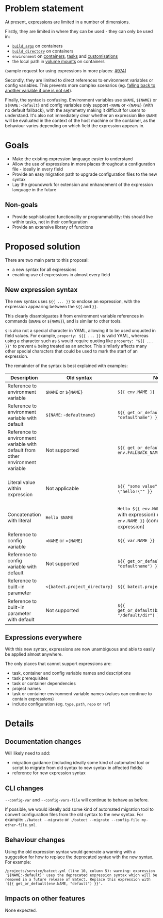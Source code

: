 # Problem statement

At present, [expressions](https://batect.dev/docs/reference/config/expressions) are limited in a number of dimensions.

Firstly, they are limited in where they can be used - they can only be used in:

- [`build_args`](https://batect.dev/docs/reference/config/containers#build_args) on containers
- [`build_directory`](https://batect.dev/docs/reference/config/containers#build_directory) on containers
- `environment` on [containers](https://batect.dev/docs/reference/config/containers#environment), [tasks](https://batect.dev/docs/reference/config/tasks#environment) and [customisations](https://batect.dev/docs/reference/config/tasks#environment-1)
- the local path in [volume mounts](https://batect.dev/docs/reference/config/containers#volumes) on containers

(sample request for using expressions in more places: [#974](https://github.com/batect/batect/issues/974))

Secondly, they are limited to direct references to environment variables or config variables. This prevents more complex scenarios (eg. [falling back to another variable if one is not set](https://github.com/batect/batect/issues/872)).

Finally, the syntax is confusing. Environment variables use `$NAME`, `${NAME}` or `${NAME:-default}` and config variables only support `<NAME` or `<{NAME}` (with no default fallback), with the asymmetry making it difficult for users to understand. It's also not immediately clear whether an expression like `$NAME` will be evaluated in the context of the host machine or the container, as the behaviour varies depending on which field the expression appears in.



# Goals

* Make the existing expression language easier to understand
* Allow the use of expressions in more places throughout a configuration file - ideally in every field
* Provide an easy migration path to upgrade configuration files to the new syntax
* Lay the groundwork for extension and enhancement of the expression language in the future



## Non-goals

* Provide sophisticated functionality or programmability: this should live within tasks, not in their configuration
* Provide an extensive library of functions



# Proposed solution

There are two main parts to this proposal:

* a new syntax for all expressions
* enabling use of expressions in almost every field



## New expression syntax

The new syntax uses `${{ ... }}` to enclose an expression, with the expression appearing between the `${{` and `}}`.

This clearly disambiguates it from environment variable references in commands (`$NAME` or `${NAME}`), and is similar to other tools.

`$` is also not a special character in YAML, allowing it to be used unquoted in field values. For example, `property: ${{ ... }}` is valid YAML, whereas using a character such as `&` would require quoting like `property: "&{{ ... }}"` to prevent `&` being treated as an anchor. This similarly affects many other special characters that could be used to mark the start of an expression.

The remainder of the syntax is best explained with examples:

| Description                                                  | Old syntax                    | New syntax                                                   | Notes                                                        |
| ------------------------------------------------------------ | ----------------------------- | ------------------------------------------------------------ | ------------------------------------------------------------ |
| Reference to environment variable                            | `$NAME` or `${NAME}`          | `${{ env.NAME }}`                                            | If `NAME` is not set on the host machine, the expression fails with an error. |
| Reference to environment variable with default               | `${NAME:-defaultname}`        | `${{ get_or_default(env.NAME, "defaultname") }}`             | If `NAME` is not set on the host machine, the literal value `defaultname` is used. |
| Reference to environment variable with default from other environment variable | Not supported                 | `${{ get_or_default(env.NAME, env.FALLBACK_NAME) }}`         | The second parameter to `get_or_default` can be any valid expression, including nested calls to `get_or_default` (or any other function). |
| Literal value within expression                              | Not applicable                | `${{ "some value" }}` or `${{ "They said: \"hello!\"" }}`    | Literals within expressions are enclosed in double-quotes. Double quotes within a literal can be escaped with a backslash. |
| Concatenation with literal                                   | `Hello $NAME`                 | `Hello ${{ env.NAME }}` (concatenate literal with expression) or `${{ "Hello " + env.NAME }}` (concatenate literal inside expression) |                                                              |
| Reference to config variable                                 | `<NAME` or `<{NAME}`          | `${{ var.NAME }}`                                            | If `NAME` is not set, the expression fails with an error.    |
| Reference to config variable with default                    | Not supported                 | `${{ get_or_default(var.NAME, "defaultname") }}`             | If `NAME` is not set, the literal value `defaultname` is used. |
| Reference to built-in parameter                              | `<{batect.project_directory}` | `${{ batect.project_directory }}`                            |                                                              |
| Reference to built-in parameter with default                 | Not supported                 | `${{ get_or_default(batect.project_directory, "/default/dir") }}` | Fails with an error: `'batect.project_directory' always has a value and so cannot be used with 'get_or_default'` |



## Expressions everywhere

With this new syntax, expressions are now unambiguous and able to easily be applied almost anywhere.

The only places that cannot support expressions are:

* task, container and config variable names and descriptions
* task prerequisites
* task or container dependencies
* project names
* task or container environment variable names (values can continue to contain expressions)
* include configuration (eg. `type`, `path`, `repo` or `ref`)





# Details

## Documentation changes

Will likely need to add:

* migration guidance (including ideally some kind of automated tool or script to migrate from old syntax to new syntax in affected fields)
* reference for new expression syntax



## CLI changes

`--config-var` and `--config-vars-file` will continue to behave as before.

If possible, we would ideally add some kind of automated migration tool to convert configuration files from the old syntax to the new syntax. For example: `./batect --migrate` or `./batect --migrate --config-file my-other-file.yml`.



## Behaviour changes

Using the old expression syntax would generate a warning with a suggestion for how to replace the deprecated syntax with the new syntax. For example:

```
/projects/service/batect.yml (line 10, column 5): warning: expression '${NAME:-default}' uses the deprecated expression syntax which will be removed in a future release of Batect. Replace this expression with '${{ get_or_default(env.NAME, "default") }}'.
```



## Impacts on other features

None expected.
